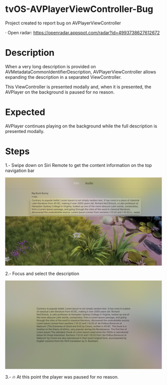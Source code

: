 # tvOS-AVPlayerViewController-Bug
Project created to report bug on AVPlayerViewController

· Open radar: https://openradar.appspot.com/radar?id=4993738627612672

# Description
When a very long description is provided on AVMetadataCommonIdentifierDescription, AVPlayerViewController allows expanding the description in a separated ViewController. 

This ViewController is presented modally and, when it is presented, the AVPlayer on the background is paused for no reason.

# Expected 
AVPlayer continues playing on the background while the full description is presented modally.

# Steps

1.- Swipe down on Siri Remote to get the content information on the top navigation bar

![](metadata_info.png)

2.- Focus and select the description

![](metadata_description.png)

3.- 🔥 At this point the player was paused for no reason.
